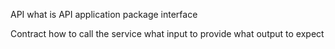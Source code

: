 API
what is API
application package interface 

Contract 
how to call the service 
what input to provide 
what output to expect